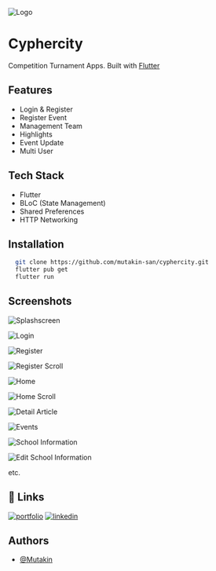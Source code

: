 
![Logo](https://github.com/mutakin-san/cyphercity/blob/main/assets/images/cc_logo.png)


# Cyphercity

Competition Turnament Apps. Built with [Flutter](https://flutter.dev/)



## Features
- Login & Register
- Register Event
- Management Team
- Highlights
- Event Update
- Multi User


## Tech Stack

- Flutter
- BLoC (State Management)
- Shared Preferences
- HTTP Networking


## Installation


```bash
  git clone https://github.com/mutakin-san/cyphercity.git
  flutter pub get
  flutter run 
```
    
## Screenshots

![Splashscreen](https://github.com/mutakin-san/cyphercity/blob/main/screenshots/Screenshot_1681346423_google-pixel4-clearlywhite-portrait.png?raw=true)


![Login](https://github.com/mutakin-san/cyphercity/blob/main/screenshots/Screenshot_1681346450_google-pixel4-clearlywhite-portrait.png?raw=true)

![Register](https://github.com/mutakin-san/cyphercity/blob/main/screenshots/Screenshot_1681346603_google-pixel4-clearlywhite-portrait.png?raw=true)

![Register Scroll](https://github.com/mutakin-san/cyphercity/blob/main/screenshots/Screenshot_1681346606_google-pixel4-clearlywhite-portrait.png?raw=true)

![Home](https://github.com/mutakin-san/cyphercity/blob/main/screenshots/Screenshot_1681346803_google-pixel4-clearlywhite-portrait.png?raw=true)

![Home Scroll](https://github.com/mutakin-san/cyphercity/blob/main/screenshots/Screenshot_1681346810_google-pixel4-clearlywhite-portrait.png?raw=true)

![Detail Article](https://github.com/mutakin-san/cyphercity/blob/main/screenshots/Screenshot_1681346841_google-pixel4-clearlywhite-portrait.png?raw=true)

![Events](https://github.com/mutakin-san/cyphercity/blob/main/screenshots/Screenshot_1681346877_google-pixel4-clearlywhite-portrait.png?raw=true)

![School Information](https://github.com/mutakin-san/cyphercity/blob/main/screenshots/Screenshot_1681347074_google-pixel4-clearlywhite-portrait.png?raw=true)

![Edit School Information](https://github.com/mutakin-san/cyphercity/blob/main/screenshots/Screenshot_1681347043_google-pixel4-clearlywhite-portrait.png?raw=true)

etc.
## 🔗 Links
[![portfolio](https://img.shields.io/badge/my_portfolio-000?style=for-the-badge&logo=ko-fi&logoColor=white)](https://github.com/mutakin-san)
[![linkedin](https://img.shields.io/badge/linkedin-0A66C2?style=for-the-badge&logo=linkedin&logoColor=white)](https://linkedin.com/in/mutakin01)

## Authors

- [@Mutakin](https://www.github.com/mutakin-san)

